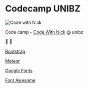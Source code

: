 # Codecamp UNIBZ

![Code with Nick](https://scontent.xx.fbcdn.net/v/t31.0-8/19402071_122217078372732_6457073094214120613_o.png?oh=4c18e20e0cf6d91bb5ff009f630fbb77&oe=59C7D01E) 

Code camp - [Code With Nick](https://www.facebook.com/codewithnick/) @ unibz


:beers: :beers:

[Bootstrap](https://v4-alpha.getbootstrap.com)

[Meteor](https://www.meteor.com/)

[Google Fonts](https://fonts.google.com)

[Font Awesome](http://fontawesome.io/)
